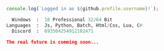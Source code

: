 ```javascript
console.log(`Logged in as ${github.profile.username}!`);
```

```python
  Windows  :  10 Professional 32/64 Bit
Languages  :  Js, Python, Batch, Html/Css, Lua, C#
  Discord  :  693504254912102471
```

```json
The real future is comming soon...
```
